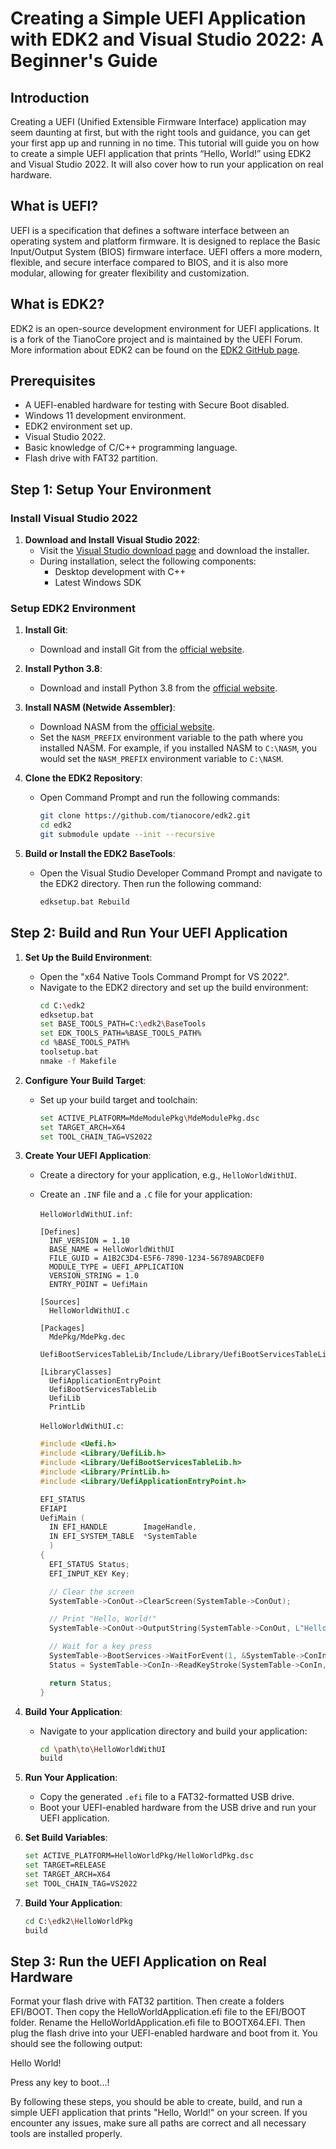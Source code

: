 # Creating a Simple UEFI Application with EDK2 and Visual Studio 2022: A Beginner's Guide

## Introduction

Creating a UEFI (Unified Extensible Firmware Interface) application may seem daunting at first, but with the right tools and guidance, you can get your first app up and running in no time. This tutorial will guide you on how to create a simple UEFI application that prints “Hello, World!” using EDK2 and Visual Studio 2022. It will also cover how to run your application on real hardware.

## What is UEFI?

UEFI is a specification that defines a software interface between an operating system and platform firmware. It is designed to replace the Basic Input/Output System (BIOS) firmware interface. UEFI offers a more modern, flexible, and secure interface compared to BIOS, and it is also more modular, allowing for greater flexibility and customization.

## What is EDK2?

EDK2 is an open-source development environment for UEFI applications. It is a fork of the TianoCore project and is maintained by the UEFI Forum. More information about EDK2 can be found on the [EDK2 GitHub page](https://github.com/tianocore/edk2).

## Prerequisites

- A UEFI-enabled hardware for testing with Secure Boot disabled.
- Windows 11 development environment.
- EDK2 environment set up.
- Visual Studio 2022.
- Basic knowledge of C/C++ programming language.
- Flash drive with FAT32 partition.

## Step 1: Setup Your Environment

### Install Visual Studio 2022

1. **Download and Install Visual Studio 2022**:
   - Visit the [Visual Studio download page](https://visualstudio.microsoft.com/downloads/) and download the installer.
   - During installation, select the following components:
     - Desktop development with C++
     - Latest Windows SDK

### Setup EDK2 Environment

1. **Install Git**:
   - Download and install Git from the [official website](https://git-scm.com/downloads).

2. **Install Python 3.8**:
   - Download and install Python 3.8 from the [official website](https://www.python.org/downloads/).

3. **Install NASM (Netwide Assembler)**:
   - Download NASM from the [official website](https://www.nasm.us/).
   - Set the `NASM_PREFIX` environment variable to the path where you installed NASM. For example, if you installed NASM to `C:\NASM`, you would set the `NASM_PREFIX` environment variable to `C:\NASM`.

4. **Clone the EDK2 Repository**:
   - Open Command Prompt and run the following commands:
     ```sh
     git clone https://github.com/tianocore/edk2.git
     cd edk2
     git submodule update --init --recursive
     ```
5. **Build or Install the EDK2 BaseTools**:
   - Open the Visual Studio Developer Command Prompt and navigate to the EDK2 directory. Then run the following command:
     ```sh
     edksetup.bat Rebuild
     ```

## Step 2: Build and Run Your UEFI Application

1. **Set Up the Build Environment**:
   - Open the "x64 Native Tools Command Prompt for VS 2022".
   - Navigate to the EDK2 directory and set up the build environment:
     ```sh
     cd C:\edk2
     edksetup.bat
     set BASE_TOOLS_PATH=C:\edk2\BaseTools
     set EDK_TOOLS_PATH=%BASE_TOOLS_PATH%
     cd %BASE_TOOLS_PATH%
     toolsetup.bat
     nmake -f Makefile
     ```

2. **Configure Your Build Target**:
   - Set up your build target and toolchain:
     ```sh
     set ACTIVE_PLATFORM=MdeModulePkg\MdeModulePkg.dsc
     set TARGET_ARCH=X64
     set TOOL_CHAIN_TAG=VS2022
     ```

3. **Create Your UEFI Application**:
   - Create a directory for your application, e.g., `HelloWorldWithUI`.
   - Create an `.INF` file and a `.C` file for your application:

     `HelloWorldWithUI.inf`:
     ```plaintext
     [Defines]
       INF_VERSION = 1.10
       BASE_NAME = HelloWorldWithUI
       FILE_GUID = A1B2C3D4-E5F6-7890-1234-56789ABCDEF0
       MODULE_TYPE = UEFI_APPLICATION
       VERSION_STRING = 1.0
       ENTRY_POINT = UefiMain

     [Sources]
       HelloWorldWithUI.c

     [Packages]
       MdePkg/MdePkg.dec
       UefiBootServicesTableLib/Include/Library/UefiBootServicesTableLib.h

     [LibraryClasses]
       UefiApplicationEntryPoint
       UefiBootServicesTableLib
       UefiLib
       PrintLib
     ```

     `HelloWorldWithUI.c`:
     ```c
     #include <Uefi.h>
     #include <Library/UefiLib.h>
     #include <Library/UefiBootServicesTableLib.h>
     #include <Library/PrintLib.h>
     #include <Library/UefiApplicationEntryPoint.h>

     EFI_STATUS
     EFIAPI
     UefiMain (
       IN EFI_HANDLE        ImageHandle,
       IN EFI_SYSTEM_TABLE  *SystemTable
       )
     {
       EFI_STATUS Status;
       EFI_INPUT_KEY Key;

       // Clear the screen
       SystemTable->ConOut->ClearScreen(SystemTable->ConOut);

       // Print "Hello, World!"
       SystemTable->ConOut->OutputString(SystemTable->ConOut, L"Hello, World!\nPress any key to boot...!\n");

       // Wait for a key press
       SystemTable->BootServices->WaitForEvent(1, &SystemTable->ConIn->WaitForKey, &Index);
       Status = SystemTable->ConIn->ReadKeyStroke(SystemTable->ConIn, &Key);

       return Status;
     }
     ```

4. **Build Your Application**:
   - Navigate to your application directory and build your application:
     ```sh
     cd \path\to\HelloWorldWithUI
     build
     ```

5. **Run Your Application**:
   - Copy the generated `.efi` file to a FAT32-formatted USB drive.
   - Boot your UEFI-enabled hardware from the USB drive and run your UEFI application.
  
6. **Set Build Variables**:
   ```sh
   set ACTIVE_PLATFORM=HelloWorldPkg/HelloWorldPkg.dsc
   set TARGET=RELEASE
   set TARGET_ARCH=X64
   set TOOL_CHAIN_TAG=VS2022
   ```

7. **Build Your Application**:
   ```sh
   cd C:\edk2\HelloWorldPkg
   build
   ```

## Step 3: Run the UEFI Application on Real Hardware
Format your flash drive with FAT32 partition. Then create a folders EFI/BOOT. Then copy the HelloWorldApplication.efi file to the EFI/BOOT folder. Rename the HelloWorldApplication.efi file to BOOTX64.EFI. Then plug the flash drive into your UEFI-enabled hardware and boot from it. You should see the following output:

Hello World!

Press any key to boot...!   

By following these steps, you should be able to create, build, and run a simple UEFI application that prints "Hello, World!" on your screen. If you encounter any issues, make sure all paths are correct and all necessary tools are installed properly.
